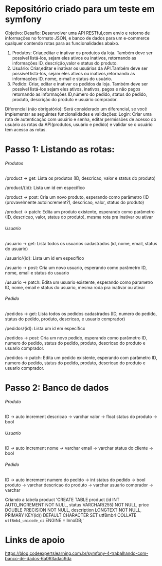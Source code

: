 # Repositório criado para um teste em symfony

Objetivo:
Desafio: Desenvolver uma API RESTful,com envio e retorno de informações no formato JSON, e banco de dados para um e-commerce qualquer contendo rotas para as funcionalidades abaixo.
     
1. Produtos: Criar,editar e inativar os produtos da loja. Também deve ser possível listá-los, sejam eles ativos ou inativos, retornando as informações ID, descrição,valor e status do produto.
2. Usuário: Criar,editar e inativar os usuários da API.Também deve ser possível listá-los, sejam eles ativos ou inativos,retornando as informações ID, nome,  e-mail e status do usuário.
3. Pedido: Criar, editar e inativar os pedidos da loja. Também deve ser possível listá-los sejam eles ativos, inativos, pagos e não pagos retornando as informações ID,número do pedido, status do pedido, produto, descrição do produto e usuário comprador.

Diferencial (não obrigatório): Será considerado um diferencial, se você implementar as seguintes funcionalidades e validações:
Login: Criar uma rota de autenticação com usuário e senha, editar permissões de acesso do usuário as rotas da API(produtos, usuário e pedido) e validar se o usuário tem acesso as rotas.  

# Passo 1: Listando as rotas:

###### Produtos ######
/product -> get:
Lista os produtos (ID, descricao, valor e status do produto)

/product/{id}:
Lista um id em específico

/product -> post:
Cria um novo produto, esperando como parâmetro (ID (provavelmente autoincrement?), descricao, valor, status do produto)

/product -> patch:
Edita um produto existente, esperando como parâmetro (ID, descricao, valor, status do produto), mesma rota pra inativar ou ativar

###### Usuario ######
/usuario -> get:
Lista todos os usuarios cadastrados (id, nome, email, status do usuario)

/usuario/{id}:
Lista um id em específico

/usuario -> post:
Cria um novo usuario, esperando como parâmetro ID, nome, email e status do usuario

/usuario -> patch:
Edita um usuario existente, esperando como parametro ID, nome, email e status do usuario, mesma roda pra inativar ou ativar


###### Pedido ######
/pedidos -> get:
Lista todos os pedidos cadastrados (ID, numero do pedido, status do pedido, produto, descricao, e usuario comprador)

/pedidos/{id}:
Lista um id em específico

/pedidos -> post:
Cria um novo pedido, esperando como parâmetro ID, numero do pedido, status do pedido, produto, descricao do produto e usuario comprador.

/pedidos -> patch:
Edita um pedido existente, esperando com parâmetro ID, numero do pedido, status do pedido, produto, descricao do produto e usuario comprador.

# Passo 2: Banco de dados

###### Produto ######
ID -> auto increment
descricao -> varchar
valor -> float
status do produto -> bool

###### Usuario ######
ID -> auto increment
nome -> varchar
email -> varchar
status do cliente -> bool

###### Pedido ######
ID -> auto increment
numero do pedido -> int
status do pedido -> bool
produto -> varchar
descricao do produto -> varchar
usuario comprador -> varchar

Criando a tabela product
'CREATE TABLE product (id INT AUTO_INCREMENT NOT NULL, status VARCHAR(255) NOT NULL, price DOUBLE PRECISION NOT NULL, description LONGTEXT NOT NULL, PRIMARY KEY(id)) DEFAULT CHARACTER SET utf8mb4 COLLATE `utf8mb4_unicode_ci` ENGINE = InnoDB;'

# Links de apoio 
https://blog.codeexpertslearning.com.br/symfony-4-trabalhando-com-banco-de-dados-6a093adac9da


